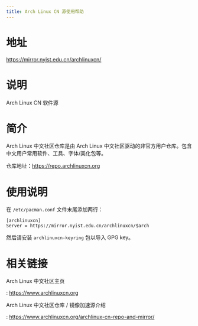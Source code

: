```yaml
---
title: Arch Linux CN 源使用帮助
---
```


地址
====

<https://mirror.nyist.edu.cn/archlinuxcn/>

说明
====

Arch Linux CN 软件源

简介
====

Arch Linux 中文社区仓库是由 Arch Linux
中文社区驱动的非官方用户仓库。包含中文用户常用软件、工具、字体/美化包等。

仓库地址：https://repo.archlinuxcn.org

使用说明
========

在 `/etc/pacman.conf` 文件末尾添加两行：

    [archlinuxcn]
    Server = https://mirror.nyist.edu.cn/archlinuxcn/$arch

然后请安装 `archlinuxcn-keyring` 包以导入 GPG key。

相关链接
========

Arch Linux 中文社区主页

:   <https://www.archlinuxcn.org>

Arch Linux 中文社区仓库 / 镜像加速源介绍

:   <https://www.archlinuxcn.org/archlinux-cn-repo-and-mirror/>
